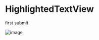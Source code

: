 HighlightedTextView
===================

first submit


![image](https://github.com/ronniesun/HighlightedTextView/screen_shot.png)
